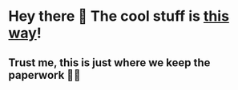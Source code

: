 
# Hey there 👋  The cool stuff is [this way](https://github.com/inch-worm-games)!

## Trust me, this is just where we keep the paperwork 📄🥱

